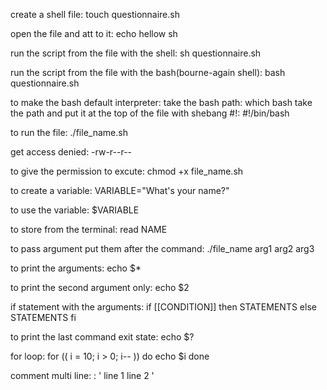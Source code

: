 create a shell file:
touch questionnaire.sh

open the file and att to it:
echo hellow sh

run the script from the file with the shell:
sh questionnaire.sh

run the script from the file with the bash(bourne-again shell):
bash questionnaire.sh

to make the bash default interpreter:
take the bash path:
which bash
take the path and put it at the top of the file with shebang #!:
#!/bin/bash

to run the file:
./file_name.sh

get access denied:
-rw-r--r--

to give the permission to excute:
chmod +x file_name.sh

to create a variable:
VARIABLE="What's your name?"

to use the variable:
$VARIABLE

to store from the terminal:
read NAME

to pass argument put them after the command:
./file_name arg1 arg2 arg3

to print the arguments:
echo $\*

to print the second argument only:
echo $2

if statement with the arguments:
if [[CONDITION]]
then
STATEMENTS
else
STATEMENTS
fi

to print the last command exit state:
echo $?

for loop:
for (( i = 10; i > 0; i-- ))
do
echo $i
done

comment multi line:
: '
line 1
line 2
'

